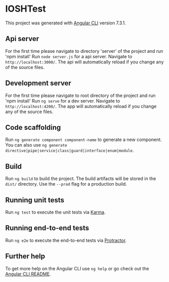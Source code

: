 # IOSHTest

This project was generated with [Angular CLI](https://github.com/angular/angular-cli) version 7.3.1.

## Api server
For the first time please navigate to directory 'server' of the project and run 'npm install'
Run `node server.js` for a api server. Navigate to `http://localhost:3000/`. The api will automatically reload if you change any of the source files.


## Development server
For the first time please navigate to root directory of the project and run 'npm install'
Run `ng serve` for a dev server. Navigate to `http://localhost:4200/`. The app will automatically reload if you change any of the source files.

## Code scaffolding

Run `ng generate component component-name` to generate a new component. You can also use `ng generate directive|pipe|service|class|guard|interface|enum|module`.

## Build

Run `ng build` to build the project. The build artifacts will be stored in the `dist/` directory. Use the `--prod` flag for a production build.

## Running unit tests

Run `ng test` to execute the unit tests via [Karma](https://karma-runner.github.io).

## Running end-to-end tests

Run `ng e2e` to execute the end-to-end tests via [Protractor](http://www.protractortest.org/).

## Further help

To get more help on the Angular CLI use `ng help` or go check out the [Angular CLI README](https://github.com/angular/angular-cli/blob/master/README.md).
